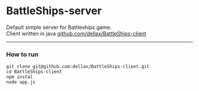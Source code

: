 # BattleShips-server
Default simple server for Battleships game.    
Client written in java [github.com/dellax/BattleShips-client](https://github.com/dellax/BattleShips-client)   

---
### How to run
```
git clone git@github.com:dellax/BattleShips-client.git
cd BattleShips-client
npm instal 
node app.js
```
